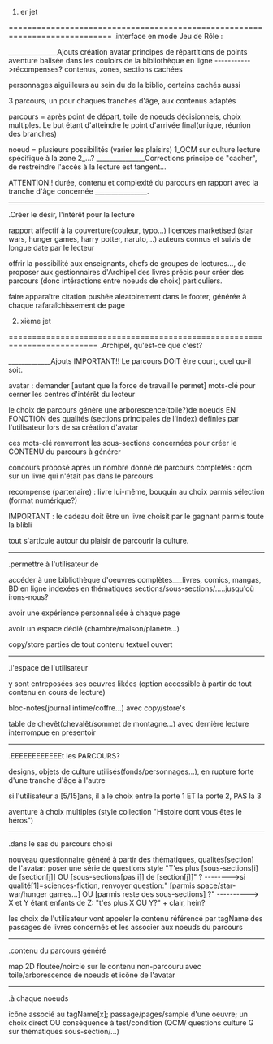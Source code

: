 

1. er jet

============================================================================
.interface en mode Jeu de Rôle :

_______________Ajouts
création avatar
principes de répartitions de points
aventure balisée dans les couloirs de la bibliothèque en ligne
----------->récompenses? contenus, zones, sections cachées

personnages aiguilleurs au sein du de la biblio, certains cachés aussi

3 parcours, un pour chaques tranches d'âge, aux contenus adaptés

parcours = après point de départ, toile de noeuds décisionnels, choix multiples. Le but étant d'atteindre le point d'arrivée final(unique, réunion des branches)
 
noeud = plusieurs possibilités (varier les plaisirs)
	1_QCM sur culture lecture spécifique à la zone
	2_...?
_______________Corrections
principe de "cacher", de restreindre l'accès à la lecture est tangent...

 
ATTENTION!! durée, contenu et complexité du parcours en rapport avec la tranche d'âge concernée
________________.
_____________________________________________________________________________________
.Créer le désir, l'intérêt pour la lecture


rapport affectif à la couverture(couleur, typo...)
licences marketised (star wars, hunger games, harry potter, naruto,...)
auteurs connus et suivis de longue date par le lecteur

offrir la possibilité aux enseignants, chefs de groupes de lectures..., de proposer aux gestionnaires d'Archipel des livres précis pour créer des parcours (donc intéractions entre noeuds de choix) particuliers.

faire apparaître citation pushée aléatoirement dans le footer, générée à chaque rafaraîchissement de page







2. xième jet

=========================================================================
.Archipel, qu'est-ce que c'est?


_____________Ajouts
IMPORTANT!! Le parcours DOIT être court, quel qu-il soit.

avatar : demander [autant que la force de travail le permet] mots-clé pour cerner les centres d'intérêt du lecteur

le choix de parcours génère une arborescence(toile?)de noeuds EN FONCTION des qualités (sections principales de l'index) définies par l'utilisateur lors de sa création d'avatar 

ces mots-clé renverront les sous-sections concernées pour créer le CONTENU du parcours à générer

concours proposé après un nombre donné de parcours complétés : qcm sur un livre qui n'était pas dans le parcours 

recompense (partenaire) : livre lui-même, bouquin au choix parmis sélection (format numérique?)

IMPORTANT : le cadeau doit être un livre choisit par le gagnant parmis toute la blibli

tout s'articule autour du plaisir de parcourir la culture. 

_______________________________________________________________________________
.permettre à l'utilisateur de 


accéder à une bibliothèque d'oeuvres complètes___livres, comics, mangas, BD en ligne indexées en thématiques sections/sous-sections/.....jusqu'où irons-nous? 

avoir une expérience personnalisée à chaque page

avoir un espace dédié (chambre/maison/planète...)

copy/store parties de tout contenu textuel ouvert 

________________________________________________________________________________
.l'espace de l'utilisateur


y sont entreposées ses oeuvres likées (option accessible à partir de tout contenu en cours de lecture)

bloc-notes(journal intime/coffre...) avec copy/store's 

table de chevêt(chevalêt/sommet de montagne...) avec dernière lecture interrompue en présentoir

_________________________________________________________________________________
.EEEEEEEEEEEEt les PARCOURS?


designs, objets de culture utilisés(fonds/personnages...),  en rupture forte d'une tranche d'âge à l'autre

si l'utilisateur a [5/15]ans, il a le choix entre la porte 1 ET la porte 2, PAS la 3

aventure à choix multiples (style collection "Histoire dont vous êtes le héros")

________________________________________________________________________________
.dans le sas du parcours choisi


nouveau questionnaire généré à partir des thématiques, qualités[section] de l'avatar: poser une série de questions style "T'es plus [sous-sections[i] de [section[j]] OU [sous-sections[pas i]] de [section[j]]" ? -------->si qualité[1]=sciences-fiction, renvoyer question:" [parmis space/star-war/hunger games...] OU [parmis reste des sous-sections] ?"
----------> X et Y étant enfants de Z: "t'es plus X OU Y?" + clair, hein?

les choix de l'utilisateur vont appeler le contenu référencé par tagName des passages de livres concernés et les associer aux noeuds du parcours
________________________________________________________________________________
.contenu du parcours généré

map 2D floutée/noircie sur le contenu non-parcouru avec toile/arborescence de noeuds et icône de l'avatar

________________________________________________________________________________
.à chaque noeuds


icône associé au tagName[x]; passage/pages/sample d'une oeuvre; un choix direct OU conséquence à test/condition (QCM/ questions culture G sur thématiques sous-section/...)


 










